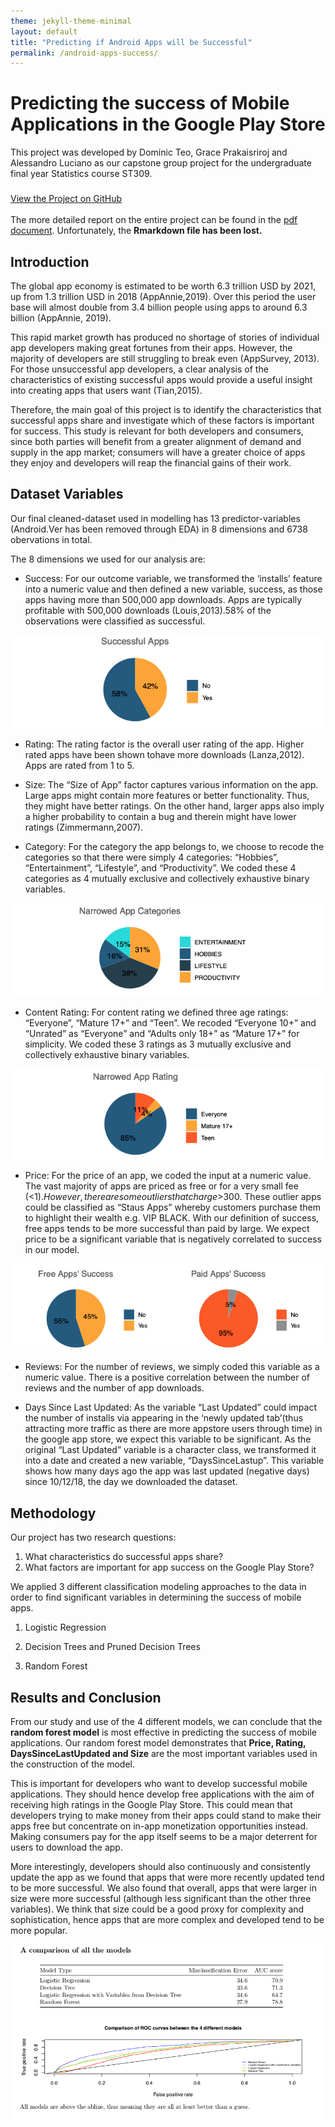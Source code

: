```yaml
---
theme: jekyll-theme-minimal
layout: default
title: "Predicting if Android Apps will be Successful"
permalink: /android-apps-success/
---
```


# Predicting the success of Mobile Applications in the Google Play Store

This project was developed by Dominic Teo, Grace Prakaisriroj and Alessandro Luciano as our capstone group project for the undergraduate final year Statistics course ST309. 

<link rel="stylesheet" href="https://cdnjs.cloudflare.com/ajax/libs/font-awesome/4.7.0/css/font-awesome.min.css">

<p class="view"><a href="https://github.com/domteo95/ios-app-nba-players"><i class="fa fa-github" style="font-size:24px"></i>  View the Project on GitHub</a></p>

The more detailed report on the entire project can be found in the [pdf document](https://github.com/domteo95/predicting-popular-mobile-apps/blob/main/Final_report.pdf). Unfortunately, the **Rmarkdown file has been lost.** 

## Introduction

The global app economy is estimated to be worth 6.3 trillion USD by 2021, up from 1.3 trillion USD in 2018 (AppAnnie,2019). Over this period the user base will almost double from 3.4 billion people using apps to around 6.3 billion (AppAnnie, 2019).

This rapid market growth has produced no shortage of stories of individual app developers making great fortunes from their apps. However, the majority of developers are still struggling to break even (AppSurvey, 2013). For those unsuccessful app developers, a clear analysis of the characteristics of existing successful apps would provide a useful insight into creating apps that users want (Tian,2015). 

Therefore, the main goal of this project is to identify the characteristics that successful apps share and investigate which of these factors is important for success. This study is relevant for both developers and consumers, since both parties will benefit from a greater alignment of demand and supply in the app market; consumers will have a greater choice of apps they enjoy and developers will reap the financial gains of their work.

## Dataset Variables

Our final cleaned-dataset used in modelling has 13 predictor-variables (Android.Ver has been removed through EDA) in 8 dimensions and 6738 obervations in total.

The 8 dimensions we used for our analysis are:
- Success: For our outcome variable, we transformed the ‘installs’ feature into a numeric value and then defined a new variable, success, as those apps having more than 500,000 app downloads. Apps are typically profitable with 500,000 downloads (Louis,2013).58% of the observations were classified as successful.

![success](/assets/img/app-success/success-proportion.jpg)

- Rating: The rating factor is the overall user rating of the app. Higher rated apps have been shown tohave more downloads (Lanza,2012). Apps are rated from 1 to 5. 

- Size: The “Size of App” factor captures various information on the app. Large apps might contain more features or better functionality. Thus, they might have better ratings. On the other hand, larger apps also imply a higher probability to contain a bug and therein might have lower ratings (Zimmermann,2007).

- Category: For the category the app belongs to, we choose to recode the categories so that there were simply 4 categories: “Hobbies”, “Entertainment”, “Lifestyle”, and “Productivity”. We coded these 4 categories as 4 mutually exclusive and collectively exhaustive binary variables.

![categories](/assets/img/app-success/app-cat.jpg)

- Content Rating: For content rating we defined three age ratings: “Everyone”, “Mature 17+” and “Teen”. We recoded “Everyone 10+” and “Unrated” as “Everyone” and “Adults only 18+” as “Mature 17+” for simplicity. We coded these 3 ratings as 3 mutually exclusive and collectively exhaustive binary variables.

![rating](/assets/img/app-success/rating.jpg)

- Price: For the price of an app, we coded the input at a numeric value. The vast majority of apps are priced as free or for a very small fee (<$1). However, there are some outliers that charge >$300. These outlier apps could be classified as “Staus Apps” whereby customers purchase them to highlight their wealth e.g. VIP BLACK. With our definition of success, free apps tends to be more successful than paid by large. We expect price to be a significant variable that is negatively correlated to success in our model.

![paid](/assets/img/app-success/app-paid.jpg)

- Reviews: For the number of reviews, we simply coded this variable as a numeric value. There is a positive correlation between the number of reviews and the number of app downloads.

- Days Since Last Updated: As the variable “Last Updated” could impact the number of installs via appearing in the ‘newly updated tab’(thus attracting more traffic as there are more appstore users through time) in the google app store, we expect this variable to be significant. As the original “Last Updated” variable is a character class, we transformed it into a date and created a new variable,
“DaysSinceLastup”. This variable shows how many days ago the app was last updated (negative days) since 10/12/18, the day we downloaded the dataset.


## Methodology

Our project has two research questions:
1. What characteristics do successful apps share?
2. What factors are important for app success on the Google Play Store?

We applied 3 different classification modeling approaches to the data in order to find significant variables in determining the success of mobile apps. 
1. Logistic Regression

2. Decision Trees and Pruned Decision Trees

3. Random Forest 

## Results and Conclusion 

From our study and use of the 4 different models, we can conclude that the **random forest model** is most effective in predicting the success of mobile applications. Our random forest model demonstrates that **Price, Rating, DaysSinceLastUpdated and Size** are the most important variables used in the construction of the model.

This is important for developers who want to develop successful mobile applications. They should hence develop free applications with the aim of receiving high ratings in the Google Play Store. This could mean that developers trying to make money from their apps could stand to make their apps free but concentrate on in-app monetization opportunities instead. Making consumers pay for the app itself seems to be a major deterrent for users to download the app.

More interestingly, developers should also continuously and consistently update the app as we found that apps that were more recently updated tend to be more successful. We also found that overall, apps that were larger in size were more successful (although less significant than the other three variables). We think that size could be a good proxy for complexity and sophistication, hence apps that are more complex and developed tend to be more popular.

![result](/assets/img/app-success/android-success.jpg)

